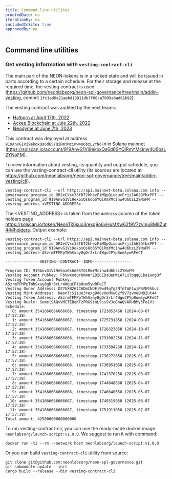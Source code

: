 ```yaml
---
title: Command line utilites
proofedDate: na
iterationBy: na
includedInSite: true
approvedBy: na
---
```

## Command line utilities
### Get vesting information with `vesting-contract-cli`
The main part of the NEON-tokens is in a locked state and will be issued in parts according 
to a certain schedule. For their storage and release at the required time, the vesting contract is used 
(https://github.com/neonlabsorg/neon-spl-governance/tree/main/addin-vesting, commit `1fc1ad6a21aebd13911db7f60ca7099a6ad61b92`).

The vesting contract was audited by the next teams:

* [Halborn at April 17th, 2022](https://github.com/neonlabsorg/neon-spl-governance/blob/main/audit/20220513-Halborn-Governance.pdf)
* [Ackee Blockchain at Jule 22th, 2022](https://github.com/neonlabsorg/neon-spl-governance/blob/main/audit/20220906-AckeeBlockchain.pdf)
* [Neodyme at June 7th, 2023](https://github.com/neonlabsorg/neon-spl-governance/blob/main/audit/20230607-Neodyme.pdf)

This contract was deployed at address `919AnvG1Vi9ekoxQs6d6SYQiRmYMcinw4U6bzL2YNoFM` in Solana mainnet 
(https://solscan.io/account/919AnvG1Vi9ekoxQs6d6SYQiRmYMcinw4U6bzL2YNoFM).

To view information about vesting, its quantity and output schedule, you can use the vesting-contract-cli 
utility (its sources are located at https://github.com/neonlabsorg/neon-spl-governance/tree/main/addin-vesting/cli).
```
vesting-contract-cli --url https://api.mainnet-beta.solana.com info --governance_program_id DRJeCVsc33fDT2khezFiMQpQiuoucFrji1A62QfbxPPT --vesting_program_id 919AnvG1Vi9ekoxQs6d6SYQiRmYMcinw4U6bzL2YNoFM --vesting_address <VESTING_ADDRESS>
```
The <VESTING_ADDRESS> is taken from the `Address` column of the token holders page 
https://solscan.io/token/NeonTjSjsuo3rexg9o6vHuMXw62f9V7zvmu8M8Zut44#holders.
Output example:
```
vesting-contract-cli --url https://api.mainnet-beta.solana.com info --governance_program_id DRJeCVsc33fDT2khezFiMQpQiuoucFrji1A62QfbxPPT --vesting_program_id 919AnvG1Vi9ekoxQs6d6SYQiRmYMcinw4U6bzL2YNoFM --vesting_address A5zrmTFMPpTWhSxay8gDr3rLr4WguCPYp8um5ywRFeCT

---------------VESTING--CONTRACT--INFO-----------------

Program ID: 919AnvG1Vi9ekoxQs6d6SYQiRmYMcinw4U6bzL2YNoFM
Vesting Account Pubkey: FbVwXodUY8m4WrZDZCEDzUeHWLA7LuTpqqQLke1wngQf
Vesting Token Account Pubkey: A5zrmTFMPpTWhSxay8gDr3rLr4WguCPYp8um5ywRFeCT
Vesting Owner Address: DZ7GXB26tC6DmCNDEj9wd9qYg2NfnTmE1wjPBVE95buz
Vesting Mint Address:  NeonTjSjsuo3rexg9o6vHuMXw62f9V7zvmu8M8Zut44
Vesting Token Address: A5zrmTFMPpTWhSxay8gDr3rLr4WguCPYp8um5ywRFeCT
Vesting Realm: Some(9AQvVMCTEBqKFzPRG9inL9ssSVJeQhWQVARHBMy3Fo1V)
Schedule:
   0: amount 3541666666666666, timestamp 1723053458 (2024-08-07 17:57:38)
   1: amount 3541666666666667, timestamp 1725731858 (2024-09-07 17:57:38)
   2: amount 3541666666666667, timestamp 1728323858 (2024-10-07 17:57:38)
   3: amount 3541666666666666, timestamp 1731002258 (2024-11-07 17:57:38)
   4: amount 3541666666666667, timestamp 1733594258 (2024-12-07 17:57:38)
   5: amount 3541666666666667, timestamp 1736272658 (2025-01-07 17:57:38)
   6: amount 3541666666666666, timestamp 1738951058 (2025-02-07 17:57:38)
   7: amount 3541666666666667, timestamp 1741370258 (2025-03-07 17:57:38)
   8: amount 3541666666666667, timestamp 1744048658 (2025-04-07 17:57:38)
   9: amount 3541666666666666, timestamp 1746640658 (2025-05-07 17:57:38)
  10: amount 3541666666666667, timestamp 1749319058 (2025-06-07 17:57:38)
  11: amount 3541666666666667, timestamp 1751911058 (2025-07-07 17:57:38)
Total amount: 42500000000000000
```
To run vesting-contract-cli, you can use the ready-made docker image `neonlabsorg/launch-script:v1.0.0`. We suggest to run it with command:
```
docker run -ti --rm --network host neonlabsorg/launch-script:v1.0.0
```
Or you can build `vesting-contract-cli` utility from source:
```
git clone git@github.com:neonlabsorg/neon-spl-governance.git
git submodule update --init
cargo build --release --bin vesting-contract-cli
```
